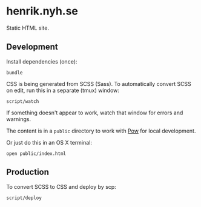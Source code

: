 # henrik.nyh.se

Static HTML site.


## Development

Install dependencies (once):

```
bundle
```

CSS is being generated from SCSS (Sass). To automatically convert SCSS on edit, run this in a separate (tmux) window:

```
script/watch
```

If something doesn't appear to work, watch that window for errors and warnings.

The content is in a `public` directory to work with [Pow](http://pow.cx) for local development.

Or just do this in an OS X terminal:
```
open public/index.html
```


## Production

To convert SCSS to CSS and deploy by scp:

```
script/deploy
```
